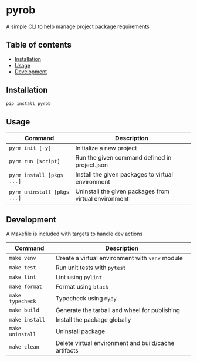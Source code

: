 # pyrob

A simple CLI to help manage project package requirements

## Table of contents

- [Installation](#installation)
- [Usage](#usage)
- [Development](#development)

## Installation

```bash
pip install pyrob
```

## Usage

| Command                     | Description                                           |
| --------------------------- | ----------------------------------------------------- |
| `pyrm init [-y]`            | Initialize a new project                              |
| `pyrm run [script]`         | Run the given command defined in project.json         |
| `pyrm install [pkgs ...]`   | Install the given packages to virtual environment     |
| `pyrm uninstall [pkgs ...]` | Uninstall the given packages from virtual environment |

## Development

A Makefile is included with targets to handle dev actions

| Command          | Description                                          |
| ---------------- | ---------------------------------------------------- |
| `make venv`      | Create a virtual environment with `venv` module      |
| `make test`      | Run unit tests with `pytest`                         |
| `make lint`      | Lint using `pylint`                                  |
| `make format`    | Format using `black`                                 |
| `make typecheck` | Typecheck using `mypy`                               |
| `make build`     | Generate the tarball and wheel for publishing        |
| `make install`   | Install the package globally                         |
| `make uninstall` | Uninstall package                                    |
| `make clean`     | Delete virtual environment and build/cache artifacts |

